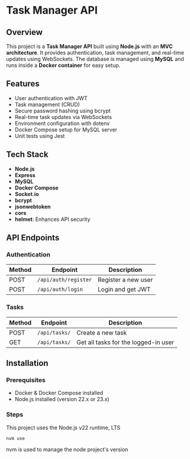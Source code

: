 # Task Manager API

## Overview

This project is a **Task Manager API** built using **Node.js** with an **MVC architecture**. It provides authentication, task management, and real-time updates using WebSockets. The database is managed using **MySQL** and runs inside a **Docker container** for easy setup.

## Features

- User authentication with JWT
- Task management (CRUD)
- Secure password hashing using bcrypt
- Real-time task updates via WebSockets
- Environment configuration with dotenv
- Docker Compose setup for MySQL server
- Unit tests using Jest

## Tech Stack

- **Node.js**
- **Express**
- **MySQL**
- **Docker Compose**
- **Socket.io**
- **bcrypt**
- **jsonwebtoken**
- **cors**
- **helmet**: Enhances API security

## API Endpoints

### Authentication

| Method | Endpoint           | Description       |
|--------|-------------------|-------------------|
| POST   | `/api/auth/register` | Register a new user |
| POST   | `/api/auth/login`    | Login and get JWT |

### Tasks

| Method | Endpoint        | Description                      |
|--------|----------------|----------------------------------|
| POST   | `/api/tasks/`   | Create a new task               |
| GET    | `/api/tasks/`   | Get all tasks for the logged-in user |


## Installation

### Prerequisites

- Docker & Docker Compose installed
- Node.js installed (version 22.x or 23.x)

### Steps

This project uses the Node.js v22 runtime, LTS

`nvm use`

nvm is used to manage the node project's version